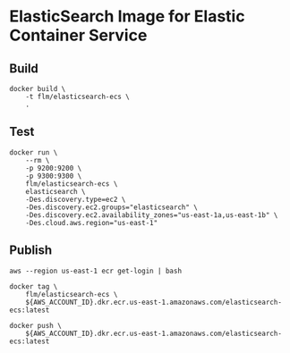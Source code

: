 
# ElasticSearch Image for Elastic Container Service

## Build

```
docker build \
    -t flm/elasticsearch-ecs \
    .
```

## Test

```
docker run \
    --rm \
    -p 9200:9200 \
    -p 9300:9300 \
    flm/elasticsearch-ecs \
    elasticsearch \
    -Des.discovery.type=ec2 \
    -Des.discovery.ec2.groups="elasticsearch" \
    -Des.discovery.ec2.availability_zones="us-east-1a,us-east-1b" \
    -Des.cloud.aws.region="us-east-1"
```

## Publish

```
aws --region us-east-1 ecr get-login | bash
```

```
docker tag \
    flm/elasticsearch-ecs \
    ${AWS_ACCOUNT_ID}.dkr.ecr.us-east-1.amazonaws.com/elasticsearch-ecs:latest
```

```
docker push \
    ${AWS_ACCOUNT_ID}.dkr.ecr.us-east-1.amazonaws.com/elasticsearch-ecs:latest
```
